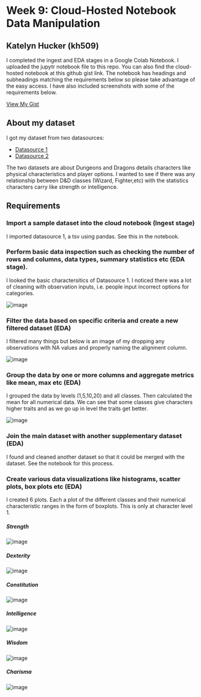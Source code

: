 # Week 9: Cloud-Hosted Notebook Data Manipulation
## Katelyn Hucker (kh509)

I completed the ingest and EDA stages in a Google Colab Notebook. I uploaded the jupytr notebook file to this repo. You can also find the cloud-hosted notebook at this github gist link. The notebook has headings and subheadings matching the requirements below so please take advantage of the easy access. I have also included screenshots with some of the requirements below. 

[View My Gist]([https://gist.github.com/username/gistID](https://gist.github.com/katelyn-hucker/7b9ad413b72e37174db966409d46e061))

## About my dataset

I got my dataset from two datasources:
- [Datasource 1](https://github.com/oganm/dnddata)
- [Datasource 2](https://www.kaggle.com/datasets/andrewabeles/dnd-stats)

The two datasets are about Dungeons and Dragons details characters like physical characteristics and player options. I wanted to see if there was any relationship between D&D classes (Wizard, Fighter,etc) with the statistics characters carry like strength or intelligence. 

## Requirements

### Import a sample dataset into the cloud notebook (Ingest stage)

I imported datasource 1, a tsv using pandas. See this in the notebook. 

### Perform basic data inspection such as checking the number of rows and columns, data types, summary statistics etc (EDA stage).

I looked the basic charactersitics of Datasource 1. I noticed there was a lot of cleaning with observation inputs, i.e. people input incorrect options for categories. 

![image](https://github.com/nogibjj/kh509_miniproject9/assets/143521756/0203de66-b9e8-446f-af28-2e2d95ed8e2e)

### Filter the data based on specific criteria and create a new filtered dataset (EDA)

I filtered many things but below is an image of my dropping any observations with NA values and properly naming the alignment column.

![image](https://github.com/nogibjj/kh509_miniproject9/assets/143521756/b5f6fcb4-1708-4135-b178-2f093e8d37b9)

### Group the data by one or more columns and aggregate metrics like mean, max etc (EDA)

I grouped the data by levels (1,5,10,20) and all classes. Then calculated the mean for all numerical data. We can see that some classes give characters higher traits and as we go up in level the  traits get better. 

![image](https://github.com/nogibjj/kh509_miniproject9/assets/143521756/7976165d-a73c-4943-936a-6ba2ba07a991)

### Join the main dataset with another supplementary dataset (EDA) 

I found and cleaned another dataset so that it could be merged with the dataset. See the notebook for this process. 

### Create various data visualizations like histograms, scatter plots, box plots etc (EDA) 

I created 6 plots. Each a plot of the different classes and their numerical characteristic ranges in the form of boxplots. This is only at character level 1. 

##### Strength
![image](https://github.com/nogibjj/kh509_miniproject9/assets/143521756/ca659bd6-ddd3-4a2c-9ad5-4fe3ae9602ac)

##### Dexterity
![image](https://github.com/nogibjj/kh509_miniproject9/assets/143521756/078ff6af-5b40-432a-95f6-b04b71de9ffa)

##### Constitution
![image](https://github.com/nogibjj/kh509_miniproject9/assets/143521756/1f33a1e3-ba7d-466d-9936-31bdc57e0d67)

##### Intelligence
![image](https://github.com/nogibjj/kh509_miniproject9/assets/143521756/23770468-942a-472b-acd2-68e2a01bca35)

##### Wisdom
![image](https://github.com/nogibjj/kh509_miniproject9/assets/143521756/d3552cec-e1af-484c-b148-37236dc9d6a8)

##### Charisma
![image](https://github.com/nogibjj/kh509_miniproject9/assets/143521756/4e961531-6adc-456c-b123-09f1a117ce52)


